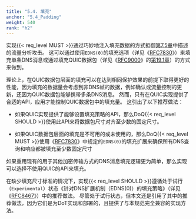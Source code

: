 ```yaml
---
title: "5.4. 填充"
anchor: "5.4_Padding"
weight: 540
rank: "h2"
---
```


实现{{< req_level MUST >}}通过巧妙地注入填充数据的方式抵御[第7.5章]()中描述的流量分析攻击。
这可以通过使用`EDNS(0)`的填充选项（详见《[RFC7830]()》）来填充单条DNS消息或通过填充QUIC数据包（详见《[RFC9000]()》的[第19.1章]()）的方式来做到。

理论上，在QUIC数据包层面的填充可以在达到相同保护效果的前提下取得更好的性能，因为填充的数据量会考虑到非DNS帧的数据，例如确认或流量控制的更新，还因为QUIC数据包能够携带多条DNS消息。
然而，只有在QUIC实现提供了合适的API，应用才能控制QUIC数据包中的填充量。
这引出了以下推荐做法：

* 如果QUIC实现提供了能够设置填充策略的API，那么DoQ{{< req_level SHOULD >}}使用此API来将数据包尺寸对齐至少数的固定尺寸。

* 如果QUIC数据包层面的填充是不可用的或未使用的，那么DoQ{{< req_level MUST >}}使用《[RFC7830]()》中规定的`EDNS(0)`的填充扩展来确保所有DNS查询和响应都被填充至少数固定尺寸

如果重用现有的用于其他加密传输方式的DNS消息填充逻辑更为简单，那么实现可以选择不使用QUIC的API来填充。

在缺少填充尺寸标准的情况下，实现{{< req_level SHOULD >}}遵循处于试行（`Experimental`）状态《针对DNS扩展机制（EDNS(0)）的填充策略》（详见《[RFC8467]()》）中的推荐做法。
尽管处于试行状态，但本文还是引用了其中的推荐做法，因为它们是为DoT实现和部署的，且提供了与本规范完全兼容的实现方法。
